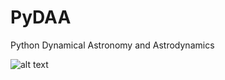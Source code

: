 # PyDAA
Python Dynamical Astronomy and Astrodynamics


![alt text](https://github.com/alangfor/PyDAA/blob/main/PyDAA_logo.png?raw=true)
